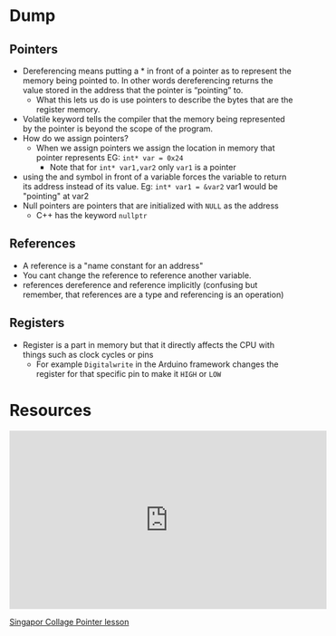 

# Dump


## Pointers
- Dereferencing means putting a * in front of a pointer as to represent the memory being pointed to. In other words dereferencing returns the value stored in the address that the pointer is “pointing” to.
	- What this lets us do is use pointers to describe the bytes that are the register memory.
- Volatile keyword tells the compiler that the memory being represented by the pointer is beyond the scope of the program.
-  How do we assign pointers?
	- When we assign pointers we assign the location in memory that pointer represents EG: `int* var = 0x24`
		- Note that for `int* var1,var2` only `var1` is a pointer
- using the and symbol in front of a variable forces the variable to return its address instead of its value. Eg: `int* var1 = &var2` var1 would be "pointing" at var2
- Null pointers are pointers that are initialized with `NULL` as the address
	- C++ has the keyword `nullptr`

## References 
- A reference is a "name constant for an address"
- You cant change the reference to reference another variable.
- references dereference and reference implicitly (confusing but remember, that references are a type and referencing is an operation)


## Registers 
- Register is a part in memory but that it directly affects the CPU with things such as clock cycles or pins
	- For example `Digitalwrite` in the Arduino framework changes the register for that specific pin to make it `HIGH` or `LOW`




# Resources 

<iframe width="560" height="315" src="https://www.youtube.com/embed/videoseries?si=rrpEZGPLJH854Z1q&amp;list=PLNyfXcjhOAwOF-7S-ZoW2wuQ6Y-4hfjMR" title="YouTube video player" frameborder="0" allow="accelerometer; autoplay; clipboard-write; encrypted-media; gyroscope; picture-in-picture; web-share" referrerpolicy="strict-origin-when-cross-origin" allowfullscreen></iframe>

[Singapor Collage Pointer lesson](https://www3.ntu.edu.sg/home/ehchua/programming/cpp/cp4_PointerReference.html)

